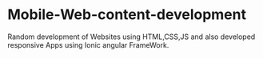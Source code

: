 # Mobile-Web-content-development
Random development of Websites using HTML,CSS,JS and also developed responsive Apps using Ionic angular FrameWork.
